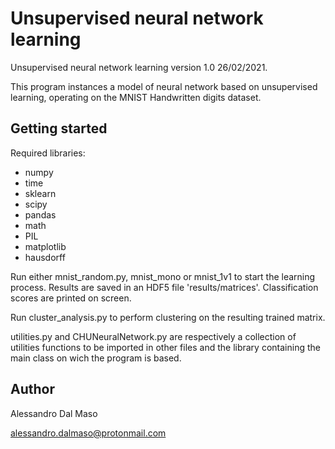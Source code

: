 # Unsupervised neural network learning

Unsupervised neural network learning version 1.0 26/02/2021.

This program instances a model of neural network based on unsupervised learning, operating on the MNIST Handwritten digits dataset.

## Getting started

Required libraries:

* numpy
* time
* sklearn
* scipy
* pandas
* math
* PIL
* matplotlib
* hausdorff

Run either mnist_random.py, mnist_mono or mnist_1v1 to start the learning process. Results are saved in an HDF5 file 'results/matrices'. Classification scores are printed on screen.

Run cluster_analysis.py to perform clustering on the resulting trained matrix.

utilities.py and CHUNeuralNetwork.py are respectively a collection of utilities functions to be imported in other files and the library containing the main class on wich the program is based.


## Author

Alessandro Dal Maso

alessandro.dalmaso@protonmail.com
